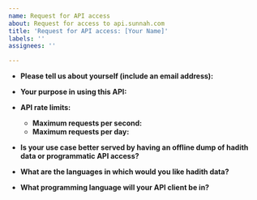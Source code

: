 ```yaml
---
name: Request for API access
about: Request for access to api.sunnah.com
title: 'Request for API access: [Your Name]'
labels: ''
assignees: ''

---
```


* **Please tell us about yourself (include an email address):**
  <!-- Please provide your name and email address -->



* **Your purpose in using this API:**
  <!-- Details about how you will use in for example your website, application or research -->



* **API rate limits:**
  <!-- There are two dimensions in our rate limiting policy: maximum requests per second and maximum requests per day -->
   * **Maximum requests per second:**
   * **Maximum requests per day:**



* **Is your use case better served by having an offline dump of hadith data or programmatic API access?**
  <!-- Do you require API access for your purpose or would you rather have an offline snapshot of the data? -->



* **What are the languages in which would you like hadith data?**
  <!-- Which spoken languages are you interested in acquiring hadith data for? -->



* **What programming language will your API client be in?**
  <!-- Which programming language will you use to query our service? -->
